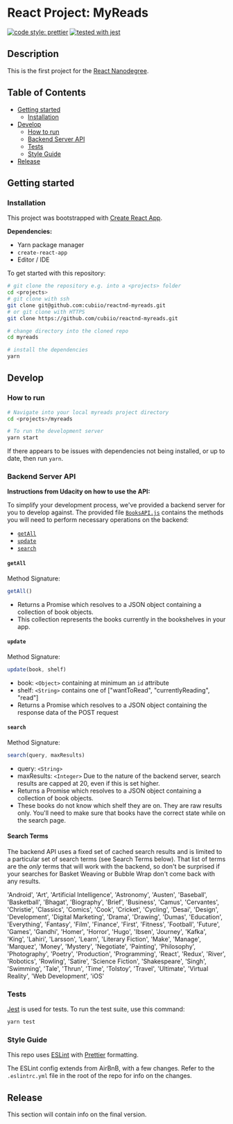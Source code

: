 # React Project: MyReads

[![code style: prettier](https://img.shields.io/badge/code_style-prettier-ff69b4.svg)](https://github.com/prettier/prettier)
[![tested with jest](https://img.shields.io/badge/tested_with-jest-99424f.svg)](https://github.com/facebook/jest)

## Description
This is the first project for the [React Nanodegree](https://www.udacity.com/course/react-nanodegree--nd019).

## Table of Contents

- [Getting started](#getting-started)
  - [Installation](#installation)
- [Develop](#develop)
  - [How to run](#how-to-run)
  - [Backend Server API](#backend-server-api)
  - [Tests](#tests)
  - [Style Guide](#style-guide)
- [Release](#release)


## Getting started

### Installation

This project was bootstrapped with [Create React App](https://github.com/facebookincubator/create-react-app).

**Dependencies:**

* Yarn package manager
* `create-react-app`
* Editor / IDE

To get started with this repository:

```sh
# git clone the repository e.g. into a <projects> folder
cd <projects>
# git clone with ssh
git clone git@github.com:cubiio/reactnd-myreads.git
# or git clone with HTTPS
git clone https://github.com/cubiio/reactnd-myreads.git

# change directory into the cloned repo
cd myreads

# install the dependencies
yarn
```

## Develop

### How to run

```sh
# Navigate into your local myreads project directory
cd <projects>/myreads

# To run the development server
yarn start
```

If there appears to be issues with dependencies not being installed, or up to date, then run `yarn`.

### Backend Server API

**Instructions from Udacity on how to use the API:**

To simplify your development process, we've provided a backend server for you to develop against. The provided file [`BooksAPI.js`](src/BooksAPI.js) contains the methods you will need to perform necessary operations on the backend:

* [`getAll`](#getall)
* [`update`](#update)
* [`search`](#search)

#### `getAll`

Method Signature:

```js
getAll()
```

* Returns a Promise which resolves to a JSON object containing a collection of book objects.
* This collection represents the books currently in the bookshelves in your app.

#### `update`

Method Signature:

```js
update(book, shelf)
```

* book: `<Object>` containing at minimum an `id` attribute
* shelf: `<String>` contains one of ["wantToRead", "currentlyReading", "read"]
* Returns a Promise which resolves to a JSON object containing the response data of the POST request

#### `search`

Method Signature:

```js
search(query, maxResults)
```

* query: `<String>`
* maxResults: `<Integer>` Due to the nature of the backend server, search results are capped at 20, even if this is set higher.
* Returns a Promise which resolves to a JSON object containing a collection of book objects.
* These books do not know which shelf they are on. They are raw results only. You'll need to make sure that books have the correct state while on the search page.

#### Search Terms
The backend API uses a fixed set of cached search results and is limited to a particular set of search terms (see Search Terms below). That list of terms are the _only_ terms that will work with the backend, so don't be surprised if your searches for Basket Weaving or Bubble Wrap don't come back with any results.

'Android', 'Art', 'Artificial Intelligence', 'Astronomy', 'Austen', 'Baseball', 'Basketball', 'Bhagat', 'Biography', 'Brief', 'Business', 'Camus', 'Cervantes', 'Christie', 'Classics', 'Comics', 'Cook', 'Cricket', 'Cycling', 'Desai', 'Design', 'Development', 'Digital Marketing', 'Drama', 'Drawing', 'Dumas', 'Education', 'Everything', 'Fantasy', 'Film', 'Finance', 'First', 'Fitness', 'Football', 'Future', 'Games', 'Gandhi', 'Homer', 'Horror', 'Hugo', 'Ibsen', 'Journey', 'Kafka', 'King', 'Lahiri', 'Larsson', 'Learn', 'Literary Fiction', 'Make', 'Manage', 'Marquez', 'Money', 'Mystery', 'Negotiate', 'Painting', 'Philosophy', 'Photography', 'Poetry', 'Production', 'Programming', 'React', 'Redux', 'River', 'Robotics', 'Rowling', 'Satire', 'Science Fiction', 'Shakespeare', 'Singh', 'Swimming', 'Tale', 'Thrun', 'Time', 'Tolstoy', 'Travel', 'Ultimate', 'Virtual Reality', 'Web Development', 'iOS'

### Tests

[Jest](https://facebook.github.io/jest/) is used for tests. To run the test suite, use this command:

```sh
yarn test
```

### Style Guide
This repo uses [ESLint](https://eslint.org/) with [Prettier](https://github.com/prettier/prettier) formatting.

The ESLint config extends from AirBnB, with a few changes. Refer to the `.eslintrc.yml` file in the root of the repo for info on the changes.

## Release

This section will contain info on the final version.

